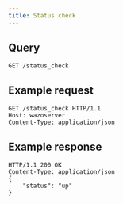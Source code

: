 ```yaml
---
title: Status check
---
```


## Query

```
GET /status_check
```

## Example request

```
GET /status_check HTTP/1.1
Host: wazoserver
Content-Type: application/json
```

## Example response

```
HTTP/1.1 200 OK
Content-Type: application/json
{
    "status": "up"
}
```
